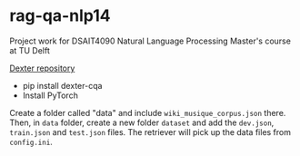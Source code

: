 # rag-qa-nlp14
Project work for DSAIT4090 Natural Language Processing Master's course at TU Delft

[Dexter repository](https://anonymous.4open.science/r/BCQA-05F9/README.md)

- pip install dexter-cqa
- Install PyTorch

Create a folder called "data" and include `wiki_musique_corpus.json` there. Then, in `data` folder, create a new folder 
`dataset` and add the `dev.json`, `train.json` and `test.json` files. The retriever will pick up the data files from 
`config.ini`.